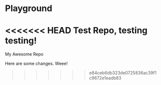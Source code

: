 Playground
==========

<<<<<<< HEAD
Test Repo, testing testing!
=======
My Awesome Repo

Here are some changes. Weee!
>>>>>>> e84ceb6db323de0725836ac39f1c9672e1eadb83

